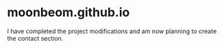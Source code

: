 # moonbeom.github.io

I have completed the project modifications and am now planning to create the contact section.
